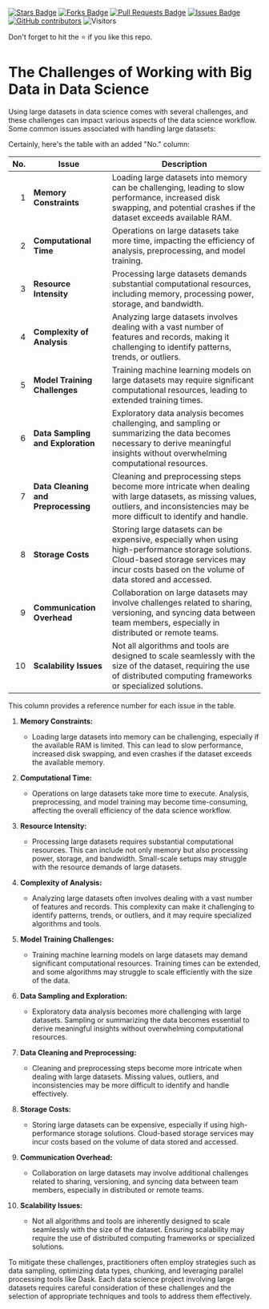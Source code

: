 <a href="https://github.com/drshahizan/Python-big-data/stargazers"><img src="https://img.shields.io/github/stars/drshahizan/Python-big-data" alt="Stars Badge"/></a>
<a href="https://github.com/drshahizan/Python-big-data/network/members"><img src="https://img.shields.io/github/forks/drshahizan/Python-big-data" alt="Forks Badge"/></a>
<a href="https://github.com/drshahizan/Python-big-data/pulls"><img src="https://img.shields.io/github/issues-pr/drshahizan/Python-big-data" alt="Pull Requests Badge"/></a>
<a href="https://github.com/drshahizan/Python-big-data/issues"><img src="https://img.shields.io/github/issues/drshahizan/Python-big-data" alt="Issues Badge"/></a>
<a href="https://github.com/drshahizan/Python-big-data/graphs/contributors"><img alt="GitHub contributors" src="https://img.shields.io/github/contributors/drshahizan/Python-big-data?color=2b9348"></a>
![Visitors](https://api.visitorbadge.io/api/visitors?path=https%3A%2F%2Fgithub.com%2Fdrshahizan%2FPython-big-data&labelColor=%23d9e3f0&countColor=%23697689&style=flat)

Don't forget to hit the :star: if you like this repo.

# The Challenges of Working with Big Data in Data Science

Using large datasets in data science comes with several challenges, and these challenges can impact various aspects of the data science workflow. Some common issues associated with handling large datasets:

Certainly, here's the table with an added "No." column:

| **No.** | **Issue**                                | **Description** |
|--------:|------------------------------------------|-------------------------------------------------|
| 1      | **Memory Constraints**                   | Loading large datasets into memory can be challenging, leading to slow performance, increased disk swapping, and potential crashes if the dataset exceeds available RAM.                                        |
| 2      | **Computational Time**                   | Operations on large datasets take more time, impacting the efficiency of analysis, preprocessing, and model training.                                                                                        |
| 3      | **Resource Intensity**                   | Processing large datasets demands substantial computational resources, including memory, processing power, storage, and bandwidth.                                                                            |
| 4      | **Complexity of Analysis**               | Analyzing large datasets involves dealing with a vast number of features and records, making it challenging to identify patterns, trends, or outliers.                                                            |
| 5      | **Model Training Challenges**            | Training machine learning models on large datasets may require significant computational resources, leading to extended training times.                                                                       |
| 6      | **Data Sampling and Exploration**        | Exploratory data analysis becomes challenging, and sampling or summarizing the data becomes necessary to derive meaningful insights without overwhelming computational resources.                                    |
| 7      | **Data Cleaning and Preprocessing**      | Cleaning and preprocessing steps become more intricate when dealing with large datasets, as missing values, outliers, and inconsistencies may be more difficult to identify and handle.                            |
| 8      | **Storage Costs**                        | Storing large datasets can be expensive, especially when using high-performance storage solutions. Cloud-based storage services may incur costs based on the volume of data stored and accessed.             |
| 9      | **Communication Overhead**               | Collaboration on large datasets may involve challenges related to sharing, versioning, and syncing data between team members, especially in distributed or remote teams.                                      |
| 10     | **Scalability Issues**                   | Not all algorithms and tools are designed to scale seamlessly with the size of the dataset, requiring the use of distributed computing frameworks or specialized solutions.                                       |

This column provides a reference number for each issue in the table.

1. **Memory Constraints:**
   - Loading large datasets into memory can be challenging, especially if the available RAM is limited. This can lead to slow performance, increased disk swapping, and even crashes if the dataset exceeds the available memory.

2. **Computational Time:**
   - Operations on large datasets take more time to execute. Analysis, preprocessing, and model training may become time-consuming, affecting the overall efficiency of the data science workflow.

3. **Resource Intensity:**
   - Processing large datasets requires substantial computational resources. This can include not only memory but also processing power, storage, and bandwidth. Small-scale setups may struggle with the resource demands of large datasets.

4. **Complexity of Analysis:**
   - Analyzing large datasets often involves dealing with a vast number of features and records. This complexity can make it challenging to identify patterns, trends, or outliers, and it may require specialized algorithms and tools.

5. **Model Training Challenges:**
   - Training machine learning models on large datasets may demand significant computational resources. Training times can be extended, and some algorithms may struggle to scale efficiently with the size of the data.

6. **Data Sampling and Exploration:**
   - Exploratory data analysis becomes more challenging with large datasets. Sampling or summarizing the data becomes essential to derive meaningful insights without overwhelming computational resources.

7. **Data Cleaning and Preprocessing:**
   - Cleaning and preprocessing steps become more intricate when dealing with large datasets. Missing values, outliers, and inconsistencies may be more difficult to identify and handle effectively.

8. **Storage Costs:**
   - Storing large datasets can be expensive, especially if using high-performance storage solutions. Cloud-based storage services may incur costs based on the volume of data stored and accessed.

9. **Communication Overhead:**
   - Collaboration on large datasets may involve additional challenges related to sharing, versioning, and syncing data between team members, especially in distributed or remote teams.

10. **Scalability Issues:**
    - Not all algorithms and tools are inherently designed to scale seamlessly with the size of the dataset. Ensuring scalability may require the use of distributed computing frameworks or specialized solutions.

To mitigate these challenges, practitioners often employ strategies such as data sampling, optimizing data types, chunking, and leveraging parallel processing tools like Dask. Each data science project involving large datasets requires careful consideration of these challenges and the selection of appropriate techniques and tools to address them effectively.
